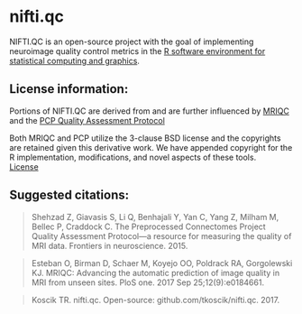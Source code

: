 # nifti.qc

NIFTI.QC is an open-source project with the goal of implementing neuroimage quality control metrics in the [R software environment for statistical computing and graphics](https://www.r-project.org/). 

## License information:
Portions of NIFTI.QC are derived from and are further influenced by [MRIQC](https://mriqc.readthedocs.io/en/stable/index.html) and the [PCP Quality Assessment Protocol](http://preprocessed-connectomes-project.org/quality-assessment-protocol/index.html)

Both MRIQC and PCP utilize the 3-clause BSD license and the copyrights are retained given this derivative work. We have appended copyright for the R implementation, modifications, and novel aspects of these tools.  
[License](https://github.com/TKoscik/nifti.qc/blob/master/LICENSE.txt)

## Suggested citations:
> Shehzad Z, Giavasis S, Li Q, Benhajali Y, Yan C, Yang Z, Milham M, Bellec P, Craddock C. The Preprocessed Connectomes Project Quality Assessment Protocol—a resource for measuring the quality of MRI data. Frontiers in neuroscience. 2015.  
  
> Esteban O, Birman D, Schaer M, Koyejo OO, Poldrack RA, Gorgolewski KJ. MRIQC: Advancing the automatic prediction of image quality in MRI from unseen sites. PloS one. 2017 Sep 25;12(9):e0184661.  
  
> Koscik TR. nifti.qc. Open-source: github.com/tkoscik/nifti.qc. 2017.  
